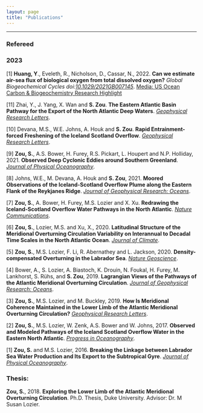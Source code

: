 ```yaml
---
layout: page
title: "Publications"
---
```


---

### Refereed

### 2023

[1] **Huang, Y**., Eveleth, R., Nicholson, D., Cassar, N., 2022. **Can we estimate air-sea flux of biological oxygen from total dissolved oxygen?** *Global Biogeochemical Cycles doi:[10.1029/2021GB007145](https://agupubs.onlinelibrary.wiley.com/doi/abs/10.1029/2021GB007145)*. [Media: US Ocean Carbon & Biogeochemistry Research Highlight](https://user-images.githubusercontent.com/131423763/233731725-2b73dbd1-fc3f-4927-a909-4c5ee8af3a2e.png)


[11] Zhai, Y., J. Yang, X. Wan and **S. Zou**. **The Eastern Atlantic Basin Pathway for the Export of the North Atlantic Deep Waters**. *[Geophysical Research Letters](https://doi.org/10.1029/2021GL095615)*.

[10] Devana, M.S., W.E. Johns, A. Houk and **S. Zou**. **Rapid Entrainment-forced Freshening of the Iceland Scotland Overflow**. *[Geophysical Research Letters](https://doi.org/10.1029/2021GL094396)*.

[9] **Zou, S.**, A.S. Bower, H. Furey, R.S. Pickart, L. Houpert and N.P. Holliday, 2021. **Observed Deep Cyclonic Eddies around Southern Greenland**. *[Journal of Physical Oceanography](https://journals.ametsoc.org/view/journals/phoc/51/10/JPO-D-20-0288.1.xml)*.

[8] Johns, W.E., M. Devana, A. Houk and **S. Zou**, 2021. **Moored Observations of the Iceland-Scotland Overflow Plume along the Eastern Flank of the Reykjanes Ridge**. *[Journal of Geophysical Research: Oceans](https://agupubs.onlinelibrary.wiley.com/doi/10.1029/2021JC017524)*.

[7] **Zou, S.**, A. Bower, H. Furey, M.S. Lozier and X. Xu. **Redrawing the Iceland-Scotland Overflow Water Pathways in the North Atlantic**. *[Nature Communications](http://doi.org/10.1038/s41467-020-15513-4)*.

[6] **Zou, S.**, Lozier, M.S. and Xu, X., 2020. **Latitudinal Structure of the Meridional Overturning Circulation Variability on Interannual to Decadal Time Scales in the North Atlantic Ocean**. *[Journal of Climate](https://doi.org/10.1175/JCLI-D-19-0215.1)*.

[5] **Zou, S.**, M.S. Lozier, F. Li, R. Abernathey and L. Jackson, 2020. **Density-compensated Overturning in the Labrador Sea**. *[Nature Geoscience](http://doi.org/10.1038/s41561-019-0517-1)*.

[4] Bower, A., S. Lozier, A. Biastoch, K. Drouin, N. Foukal, H. Furey, M. Lankhorst, S. Rühs, and **S. Zou**, 2019. **Lagrangian Views of the Pathways of the Atlantic Meridional Overturning Circulation**. *[Journal of Geophysical Research: Oceans](http://doi.org/10.1029/2019JC015014)*.

[3] **Zou, S.**, M.S. Lozier, and M. Buckley, 2019. **How Is Meridional Coherence Maintained in the Lower Limb of the Atlantic Meridional Overturning Circulation?** *[Geophysical Research Letters](https://doi.org/10.1029/2018GL080958)*.

[2] **Zou, S.**, M.S. Lozier, W. Zenk, A.S. Bower and W. Johns, 2017. **Observed and Modeled Pathways of the Iceland Scotland Overflow Water in the Eastern North Atlantic**. *[Progress in Oceanography](http://doi.org/10.1016/j.pocean.2017.10.003)*.

[1] **Zou, S.** and M.S. Lozier, 2016. **Breaking the Linkage between Labrador Sea Water Production and Its Export to the Subtropical Gyre**. *[Journal of Physical Oceanography](http://doi:10.1175/JPO-D-15-0210.1)*.


### Thesis:
**Zou, S.**, 2018. **Exploring the Lower Limb of the Atlantic Meridional Overturning Circulation**. Ph.D. Thesis, Duke University. Advisor: Dr. M Susan Lozier.
